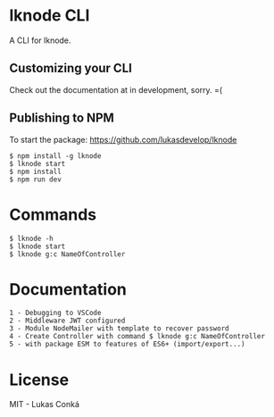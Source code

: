 # lknode CLI

A CLI for lknode.

## Customizing your CLI

Check out the documentation at in development, sorry. =(

## Publishing to NPM

To start the package: https://github.com/lukasdevelop/lknode

```shell
$ npm install -g lknode
$ lknode start
$ npm install
$ npm run dev
```
# Commands 
```shell
$ lknode -h
$ lknode start
$ lknode g:c NameOfController
```
# Documentation 
```shell
1 - Debugging to VSCode
2 - Middleware JWT configured
3 - Module NodeMailer with template to recover password
4 - Create Controller with command $ lknode g:c NameOfController
5 - with package ESM to features of ES6+ (import/export...)
```
# License

MIT - Lukas Conká

